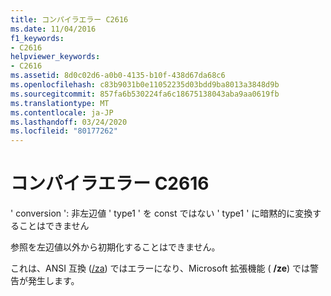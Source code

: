```yaml
---
title: コンパイラエラー C2616
ms.date: 11/04/2016
f1_keywords:
- C2616
helpviewer_keywords:
- C2616
ms.assetid: 8d0c02d6-a0b0-4135-b10f-438d67da68c6
ms.openlocfilehash: c83b9031b0e11052235d03bdd9ba8013a3848d9b
ms.sourcegitcommit: 857fa6b530224fa6c18675138043aba9aa0619fb
ms.translationtype: MT
ms.contentlocale: ja-JP
ms.lasthandoff: 03/24/2020
ms.locfileid: "80177262"
---
```

# <a name="compiler-error-c2616"></a>コンパイラエラー C2616

' conversion ': 非左辺値 ' type1 ' を const ではない ' type1 ' に暗黙的に変換することはできません

参照を左辺値以外から初期化することはできません。

これは、ANSI 互換 ([/za](../../build/reference/za-ze-disable-language-extensions.md)) ではエラーになり、Microsoft 拡張機能 ( **/ze**) では警告が発生します。
